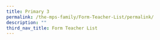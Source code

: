 ```yaml
---
title: Primary 3
permalink: /the-mps-family/Form-Teacher-List/permalink/
description: ""
third_nav_title: Form Teacher List
---
```


